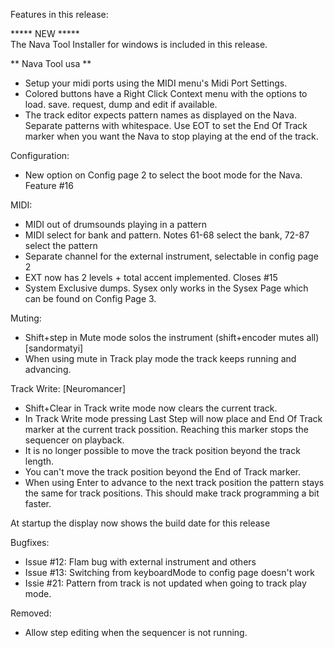 Features in this release:

***** NEW *****  
The Nava Tool Installer for windows is included in this release.

** Nava Tool usa **
* Setup your midi ports using the MIDI menu's Midi Port Settings.
* Colored buttons have a Right Click Context menu with the options to load. save. request, dump and edit if available.
* The track editor expects pattern names as displayed on the Nava.  
  Separate patterns with whitespace.
  Use EOT to set the End Of Track marker when you want the Nava to stop playing at the end of the track.

Configuration:
* New option on Config page 2 to select the boot mode for the Nava. Feature #16

MIDI:
* MIDI out of drumsounds playing in a pattern
* MIDI select for bank and pattern. Notes 61-68 select the bank, 72-87 select the pattern
* Separate channel for the external instrument, selectable in config page 2
* EXT now has 2 levels + total accent implemented. Closes #15
* System Exclusive dumps.
  Sysex only works in the Sysex Page which can be found on Config Page 3.

Muting:
* Shift+step in Mute mode solos the instrument (shift+encoder mutes all) [sandormatyi]
* When using mute in Track play mode the track keeps running and advancing.

Track Write: [Neuromancer]
* Shift+Clear in Track write mode now clears the current track. 
* In Track Write mode pressing Last Step will now place and End Of Track marker at the current track possition. Reaching this marker stops the sequencer on playback.
* It is no longer possible to move the track position beyond the track length.
* You can't move the track position beyond the End of Track marker.
* When using Enter to advance to the next track position the pattern stays the same for track positions. This should make track programming a bit faster.


At startup the display now shows the build date for this release

Bugfixes:
- Issue #12: Flam bug with external instrument and others
- Issue #13: Switching from keyboardMode to config page doesn't work
- Issie #21: Pattern from track is not updated when going to track play mode.

Removed:
* Allow step editing when the sequencer is not running. 

